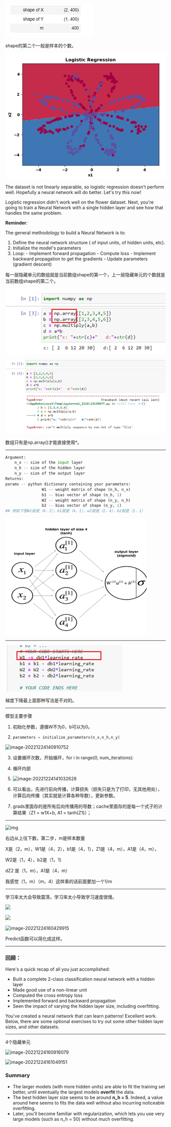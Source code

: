 ![image-20221224103329027](./L1W3_2.assets/image-20221224103329027.png)

shape的第二个一般是样本的个数。



![image-20221224104128002](./L1W3_2.assets/image-20221224104128002.png)

The dataset is not linearly separable, so logistic regression doesn't perform well. Hopefully a neural network will do better. Let's try this now!



Logistic regression didn't work well on the flower dataset. Next, you're going to train a Neural Network with a single hidden layer and see how that handles the same problem.

**Reminder**: 

The general methodology to build a Neural Network is to: 

1. Define the neural network structure ( of input units, of hidden units, etc). 
2. Initialize the model's parameters 
3. Loop: - Implement forward propagation - Compute loss - Implement backward propagation to get the gradients - Update parameters (gradient descent)



每一层隐藏单元的数组就是当前数组shape的第一个，上一层隐藏单元的个数就是当前数组shape的第二个。

![image-20221224115013065](./L1W3_2.assets/image-20221224115013065.png)

![image-20221224115033037](./L1W3_2.assets/image-20221224115033037.png)

数组只有是np.array()才能直接使用*。  

------------------



```python
Argument:
    n_x -- size of the input layer
    n_h -- size of the hidden layer
    n_y -- size of the output layer
Returns:
params -- python dictionary containing your parameters:
                W1 -- weight matrix of shape (n_h, n_x)
                b1 -- bias vector of shape (n_h, 1)
                W2 -- weight matrix of shape (n_y, n_h)
                b2 -- bias vector of shape (n_y, 1)
## 例如下图W1就是（4，2），b1就是（4，1），w2就是（1，4），b2就是（1，1）
```

![image-20221224124743579](./L1W3_2.assets/image-20221224124743579.png)

-------------------



![image-20221224140231561](./L1W3_2.assets/image-20221224140231561.png)

梯度下降最上面那种写法是不对的。

-------------------------------



模型主要步骤

1. 初始化参数，遵循W不为0，b可以为0。

2. ```python
   parameters = initialize_parameters(n_x,n_h,n_y)
   ```

![image-20221224140910752](./L1W3_2.assets/image-20221224140910752.png)

3. 设置循环次数，开始循环，for i in range(0, num_iterations):

4. 循环内部

5. ![image-20221224141032628](./L1W3_2.assets/image-20221224141032628.png)

3. 可以看出，先进行前向传播，计算损失（损失只是为了打印，无其他用处），计算后向传播（其实就是计算各种导数），更新参数。
4. grads里面存的是所有后向传播用的导数；cache里面存的是每一个式子的计算结果（Z1 = w1X+b, A1 = tanh(Z1)）；

------------------

![img](./L1W3_2.assets/grad_summary.png)

右边从上往下数，第二步，m是样本数量

X是（2，m），W1是（4，2），b1是（4，1），Z1是（4，m），A1是（4，m），

W2是（1，4），b2是（1，1）

dZ2 是（1，m），A1是（4，m）

我感觉（1，m）（m，4）这样乘的话前面要加一个1/m

--------------------



学习率太大会导致震荡，学习率太小导致学习速度很慢。

<img src ='./L1W3_2.assets/sgd.gif'></img>

<img src="./L1W3_2.assets/sgd_bad.gif" style="zoom: 100%" /></img>

![image-20221224160429915](./L1W3_2.assets/image-20221224160429915.png)

Predict函数可以简化成这样。

-------------------------

### 回顾：

Here's a quick recap of all you just accomplished:

- Built a complete 2-class classification neural network with a hidden layer
- Made good use of a non-linear unit
- Computed the cross entropy loss
- Implemented forward and backward propagation
- Seen the impact of varying the hidden layer size, including overfitting.

You've created a neural network that can learn patterns! Excellent work. Below, there are some optional exercises to try out some other hidden layer sizes, and other datasets.

----------------------------

4个隐藏单元

![image-20221224160916079](./L1W3_2.assets/image-20221224160916079.png)

![image-20221224161049151](./L1W3_2.assets/image-20221224161049151.png)

### Summary

- The larger models (with more hidden units) are able to fit the training set better, until eventually the largest models **overfit** the data.
- The best hidden layer size seems to be around **n_h = 5**. Indeed, a value around here seems to fits the data well without also incurring noticeable overfitting.
- Later, you'll become familiar with regularization, which lets you use very large models (such as n_h = 50) without much overfitting.